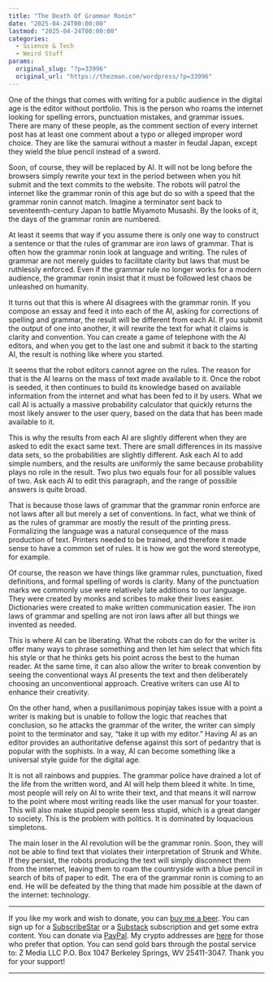 ```yaml
---
title: "The Death Of Grammar Ronin"
date: "2025-04-24T00:00:00"
lastmod: "2025-04-24T00:00:00"
categories:
  - Science & Tech
  - Weird Stuff
params:
  original_slug: "?p=33996"
  original_url: "https://thezman.com/wordpress/?p=33996"
---
```


One of the things that comes with writing for a public audience in the
digital age is the editor without portfolio. This is the person who
roams the internet looking for spelling errors, punctuation mistakes,
and grammar issues. There are many of these people, as the comment
section of every internet post has at least one comment about a typo or
alleged improper word choice. They are like the samurai without a master
in feudal Japan, except they wield the blue pencil instead of a sword.

Soon, of course, they will be replaced by AI. It will not be long before
the browsers simply rewrite your text in the period between when you hit
submit and the text commits to the website. The robots will patrol the
internet like the grammar ronin of this age but do so with a speed that
the grammar ronin cannot match. Imagine a terminator sent back to
seventeenth-century Japan to battle Miyamoto Musashi. By the looks of
it, the days of the grammar ronin are numbered.

At least it seems that way if you assume there is only one way to
construct a sentence or that the rules of grammar are iron laws of
grammar. That is often how the grammar ronin look at language and
writing. The rules of grammar are not merely guides to facilitate
clarity but laws that must be ruthlessly enforced. Even if the grammar
rule no longer works for a modern audience, the grammar ronin insist
that it must be followed lest chaos be unleashed on humanity.

It turns out that this is where AI disagrees with the grammar ronin. If
you compose an essay and feed it into each of the AI, asking for
corrections of spelling and grammar, the result will be different from
each AI. If you submit the output of one into another, it will rewrite
the text for what it claims is clarity and convention. You can create a
game of telephone with the AI editors, and when you get to the last one
and submit it back to the starting AI, the result is nothing like where
you started.

It seems that the robot editors cannot agree on the rules. The reason
for that is the AI learns on the mass of text made available to it. Once
the robot is seeded, it then continues to build its knowledge based on
available information from the internet and what has been fed to it by
users. What we call AI is actually a massive probability calculator that
quickly returns the most likely answer to the user query, based on the
data that has been made available to it.

This is why the results from each AI are slightly different when they
are asked to edit the exact same text. There are small differences in
its massive data sets, so the probabilities are slightly different. Ask
each AI to add simple numbers, and the results are uniformly the same
because probability plays no role in the result. Two plus two equals
four for all possible values of two. Ask each AI to edit this paragraph,
and the range of possible answers is quite broad.

That is because those laws of grammar that the grammar ronin enforce are
not laws after all but merely a set of conventions. In fact, what we
think of as the rules of grammar are mostly the result of the printing
press. Formalizing the language was a natural consequence of the mass
production of text. Printers needed to be trained, and therefore it made
sense to have a common set of rules. It is how we got the word
stereotype, for example.

Of course, the reason we have things like grammar rules, punctuation,
fixed definitions, and formal spelling of words is clarity. Many of the
punctuation marks we commonly use were relatively late additions to our
language. They were created by monks and scribes to make their lives
easier. Dictionaries were created to make written communication easier.
The iron laws of grammar and spelling are not iron laws after all but
things we invented as needed.

This is where AI can be liberating. What the robots can do for the
writer is offer many ways to phrase something and then let him select
that which fits his style or that he thinks gets his point across the
best to the human reader. At the same time, it can also allow the writer
to break convention by seeing the conventional ways AI presents the text
and then deliberately choosing an unconventional approach. Creative
writers can use AI to enhance their creativity.

On the other hand, when a pusillanimous popinjay takes issue with a
point a writer is making but is unable to follow the logic that reaches
that conclusion, so he attacks the grammar of the writer, the writer can
simply point to the terminator and say, “take it up with my editor.”
Having AI as an editor provides an authoritative defense against this
sort of pedantry that is popular with the sophists. In a way, AI can
become something like a universal style guide for the digital age.

It is not all rainbows and puppies. The grammar police have drained a
lot of the life from the written word, and AI will help them bleed it
white. In time, most people will rely on AI to write their text, and
that means it will narrow to the point where most writing reads like the
user manual for your toaster. This will also make stupid people seem
less stupid, which is a great danger to society. This is the problem
with politics. It is dominated by loquacious simpletons.

The main loser in the AI revolution will be the grammar ronin. Soon,
they will not be able to find text that violates their interpretation of
Strunk and White. If they persist, the robots producing the text will
simply disconnect them from the internet, leaving them to roam the
countryside with a blue pencil in search of bits of paper to edit. The
era of the grammar ronin is coming to an end. He will be defeated by the
thing that made him possible at the dawn of the internet: technology.

------------------------------------------------------------------------

If you like my work and wish to donate, you can
<a href="https://www.buymeacoffee.com/mujolulu" rel="noopener"
target="_blank">buy me a beer</a>. You can sign up for a
<a href="https://www.subscribestar.com/the-z-blog" rel="noopener"
target="_blank">SubscribeStar</a> or a
<a href="https://thedissident.substack.com/" rel="noopener"
target="_blank">Substack</a> subscription and get some extra content.
You can donate via <a
href="https://www.paypal.com/donate/?cmd=_s-xclick&amp;hosted_button_id=UDAS2Q8JYA6CN&amp;source=url"
rel="noopener" target="_blank">PayPal</a>. My crypto addresses are
<a href="https://thezman.com/wordpress/?page_id=22713" rel="noopener"
target="_blank">here</a> for those who prefer that option. You can send
gold bars through the postal service to: Z Media LLC P.O. Box 1047
Berkeley Springs, WV 25411-3047. Thank you for your support!

------------------------------------------------------------------------

